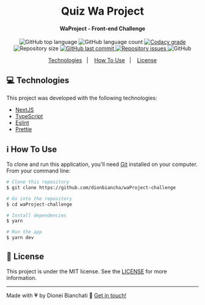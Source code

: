 <h1 align="center">
    Quiz Wa Project
</h1>

<h4 align="center">
WaProject - Front-end Challenge
</h4>
<p align="center">
  <img alt="GitHub top language" src="https://img.shields.io/github/languages/top/dionbiancha/waProject-challenge.svg">

  <img alt="GitHub language count" src="https://img.shields.io/github/languages/count/dionbiancha/waProject-challenge.svg">

  <a href="https://www.codacy.com/app/dionbiancha/waProject-challenge?utm_source=github.com&amp;utm_medium=referral&amp;utm_content=dionbiancha/waProject-challenge&amp;utm_campaign=Badge_Grade">
    <img alt="Codacy grade" src="https://img.shields.io/codacy/grade/1b577a07dda843aba09f4bc55d1af8fc.svg">
  </a>

  <img alt="Repository size" src="https://img.shields.io/github/repo-size/dionbiancha/waProject-challenge.svg">
  <a href="https://github.com/dionbiancha/waProject-challenge/commits/master">
    <img alt="GitHub last commit" src="https://img.shields.io/github/last-commit/dionbiancha/waProject-challenge.svg">
  </a>

  <a href="https://github.com/dionbiancha/waProject-challenge/issues">
    <img alt="Repository issues" src="https://img.shields.io/github/issues/dionbiancha/waProject-challenge.svg">
  </a>

  <img alt="GitHub" src="https://img.shields.io/github/license/dionbiancha/waProject-challenge.svg">
</p>

<p align="center">
  <a href="#computer-technologies">Technologies</a>&nbsp;&nbsp;&nbsp;|&nbsp;&nbsp;&nbsp;
  <a href="#information_source-how-to-use">How To Use</a>&nbsp;&nbsp;&nbsp;|&nbsp;&nbsp;&nbsp;
  <a href="#memo-license">License</a>
</p>

## :computer: Technologies

This project was developed with the following technologies:

- [NextJS][nextjs]
- [TypeScript][typescript]
- [Eslint][eslint]
- [Prettie][prettie]


## :information_source: How To Use

To clone and run this application, you'll need [Git](https://git-scm.com) installed on your computer. From your command line:

```bash
# Clone this repository
$ git clone https://github.com/dionbiancha/waProject-challenge

# Go into the repository
$ cd waProject-challenge

# Install dependencies
$ yarn 

# Run the app
$ yarn dev
```

## :memo: License
This project is under the MIT license. See the [LICENSE](https://github.com/dionbiancha/waProject-challenge/blob/master/LICENSE) for more information.

---

Made with :heartpulse: by Dionei Bianchati :wave: [Get in touch!](https://www.linkedin.com/in/dionbiancha/)


[nextjs]: https://nextjs.org/
[prettie]: https://prettier.io/
[eslint]: https://eslint.org/
[typescript]: https://www.typescriptlang.org/


